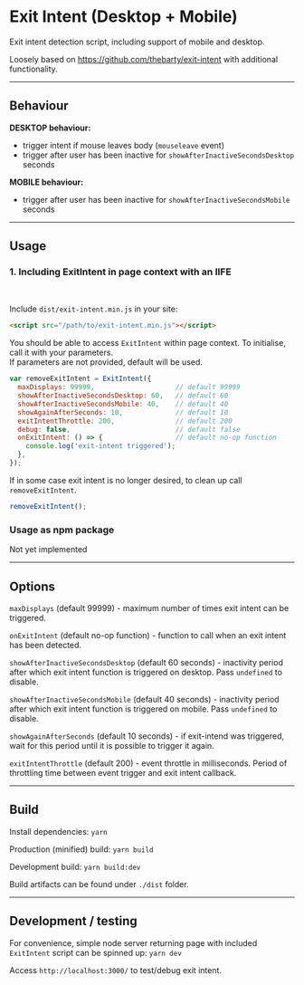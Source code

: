 # Exit Intent (Desktop + Mobile)

Exit intent detection script, including support of mobile and desktop.

Loosely based on https://github.com/thebarty/exit-intent with additional functionality.

<hr />

## Behaviour

**DESKTOP behaviour:**

- trigger intent if mouse leaves body (`mouseleave` event)
- trigger after user has been inactive for `showAfterInactiveSecondsDesktop` seconds

**MOBILE behaviour:**

- trigger after user has been inactive for `showAfterInactiveSecondsMobile` seconds

<hr />

## Usage

### 1. Including ExitIntent in page context with an IIFE

<br />

Include `dist/exit-intent.min.js` in your site:

```html
<script src="/path/to/exit-intent.min.js"></script>
```

You should be able to access `ExitIntent` within page context. To initialise, call it with your parameters.  
If parameters are not provided, default will be used.

```js
var removeExitIntent = ExitIntent({
  maxDisplays: 99999,                    // default 99999
  showAfterInactiveSecondsDesktop: 60,   // default 60
  showAfterInactiveSecondsMobile: 40,    // default 40
  showAgainAfterSeconds: 10,             // default 10
  exitIntentThrottle: 200,               // default 200
  debug: false,                          // default false
  onExitIntent: () => {                  // default no-op function
    console.log('exit-intent triggered');
  },
});
```

If in some case exit intent is no longer desired, to clean up call `removeExitIntent`.

```js
removeExitIntent();
```

### Usage as npm package

Not yet implemented

<hr />

## Options

`maxDisplays` (default 99999) - maximum number of times exit intent can be triggered.

`onExitIntent` (default no-op function) - function to call when an exit intent has been detected.

`showAfterInactiveSecondsDesktop` (default 60 seconds) - inactivity period after which exit intent function is triggered on desktop. Pass `undefined` to disable.

`showAfterInactiveSecondsMobile` (default 40 seconds) - inactivity period after which exit intent function is triggered on mobile. Pass `undefined` to disable.

`showAgainAfterSeconds` (default 10 seconds) - if exit-intend was triggered, wait for this period until it is possible to trigger it again.

`exitIntentThrottle` (default 200) - event throttle in milliseconds. Period of throttling time between event trigger and exit intent callback.

<hr />

## Build

Install dependencies: `yarn`

Production (minified) build: `yarn build`

Development build: `yarn build:dev`

Build artifacts can be found under `./dist` folder.


<hr />

## Development / testing

For convenience, simple node server returning page with included `ExitIntent` script can be spinned up: `yarn dev`

Access `http://localhost:3000/` to test/debug exit intent.